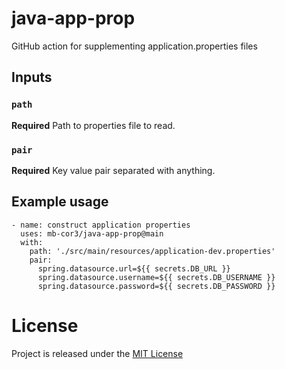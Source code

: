 # java-app-prop
GitHub action for supplementing application.properties files


## Inputs

### `path`

**Required** Path to properties file to read.

### `pair`

**Required** Key value pair separated with anything.

## Example usage

    - name: construct application properties
      uses: mb-cor3/java-app-prop@main
      with:
        path: './src/main/resources/application-dev.properties'
        pair:
          spring.datasource.url=${{ secrets.DB_URL }}
          spring.datasource.username=${{ secrets.DB_USERNAME }}
          spring.datasource.password=${{ secrets.DB_PASSWORD }}

# License
Project is released under the [MIT License](LICENSE)
